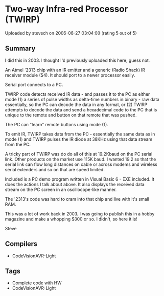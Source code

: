 # Two-way Infra-red Processor (TWIRP)

Uploaded by stevech on 2006-06-27 03:04:00 (rating 5 out of 5)

## Summary

I did this in 2003. I thought I'd previously uploaded this here, guess not.


An Atmel '2313 chip with an IR emitter and a generic (Radio Shack) IR receiver module ($4). It should port to a newer processor easily.


Serial port connects to a PC.


TWIRP code detects received IR data - and passes it to the PC as either mode (1) a series of pulse widths as delta-time numbers in binary - raw data essentially, so the PC can decode the data in any format, or (2) TWIRP attempts to decode the data and send a hexadecimal code to the PC that is unique to the remote and button on that remote that was pushed.


The PC can "learn" remote buttons using mode (1).


To emit IR, TWIRP takes data from the PC - essentially the same data as in mode (1) and TWIRP pulses the IR diode at 38KHz using that data stream from the PC. 


A tricky part of TWIRP was do do all of this at 19.2Kbaud on the PC serial link. Other products on the market use 115K baud. I wanted 19.2 so that the serial link can flow long distances on cable or across modems and wireless serial extenders and so on that are speed limited.


Included is a PC demo program written in Visual Basic 6 - EXE included. It does the actions I talk about above. It also displays the received data stream on the PC screen in an oscillocope-like manner.


The '2313's code was hard to cram into that chip and live with it's small RAM.


This was a lot of work back in 2003. I was going to publish this in a hobby magazine and make a whopping $300 or so. I didn't, so here it is!


Steve

## Compilers

- CodeVisionAVR-Light

## Tags

- Complete code with HW
- CodeVisionAVR-Light
